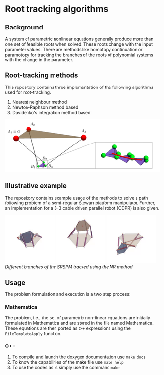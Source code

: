# Root tracking algorithms
## Background
A system of parametric nonlinear equations generally produce more than one set of feasible roots when solved. These roots change with the input parameter values. There are methods like homotopy continuation or paramotopy for tracking the branches of the roots of polynomial systems with the change in the parameter. 

## Root-tracking methods
This repository contains three implementation of the following algorithms used for root-tracking.
1. Nearest neighbour method
2. Newton-Raphson method based
3. Davidenko's integration method based 

![Tracking of a given path by the 3-3 CDPR](/assets/graphics/33cdpr_tracking.png)

## Illustrative example
The repository contains example usage of the methods to solve a path following problem of a semi-regular Stewart platform manipulator.
Further, an implementation for a 3-3 cable driven parallel robot (CDPR) is also given. 

<p float="middle">
  <img src="/assets/animations/r1.gif" width="32%" />
  <img src="/assets/animations/r2.gif" width="32%" /> 
  <img src="/assets/animations/r3.gif" width="32%" />
  <em>Different branches of the SRSPM tracked using the NR method</em>
</p>

## Usage
The problem formulation and execution is a two step process:
### Mathematica
The problem, i.e., the set of parametric non-linear equations are initially formulated in Mathematica and are stored in the file named Mathematica. These equations are then ported as `C++` expressions using the `FileTemplateApply` function. 

### C++
1. To compile and launch the doxygen documentation use `make docs`
2. To know the capabilities of the make file use `make help`
3. To use the codes as is simply use the command `make`



